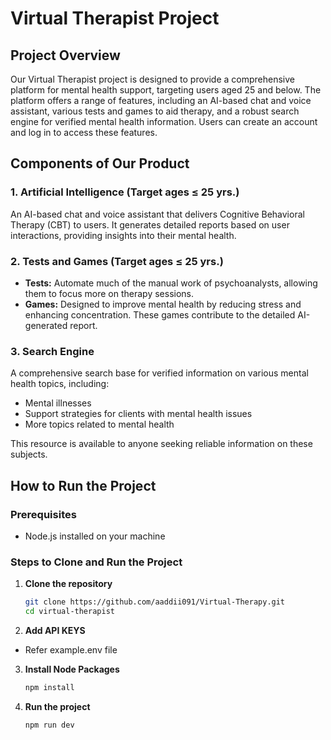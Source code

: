 # Virtual Therapist Project

## Project Overview
Our Virtual Therapist project is designed to provide a comprehensive platform for mental health support, targeting users aged 25 and below. The platform offers a range of features, including an AI-based chat and voice assistant, various tests and games to aid therapy, and a robust search engine for verified mental health information. Users can create an account and log in to access these features.

## Components of Our Product

### 1. Artificial Intelligence (Target ages ≤ 25 yrs.)
An AI-based chat and voice assistant that delivers Cognitive Behavioral Therapy (CBT) to users. It generates detailed reports based on user interactions, providing insights into their mental health.

### 2. Tests and Games (Target ages ≤ 25 yrs.)
- **Tests:** Automate much of the manual work of psychoanalysts, allowing them to focus more on therapy sessions.
- **Games:** Designed to improve mental health by reducing stress and enhancing concentration. These games contribute to the detailed AI-generated report.

### 3. Search Engine
A comprehensive search base for verified information on various mental health topics, including:
- Mental illnesses
- Support strategies for clients with mental health issues
- More topics related to mental health

This resource is available to anyone seeking reliable information on these subjects.

## How to Run the Project

### Prerequisites

- Node.js installed on your machine

### Steps to Clone and Run the Project

1. **Clone the repository**
  
   ```bash
   git clone https://github.com/aaddii091/Virtual-Therapy.git
   cd virtual-therapist

3. **Add API KEYS**

- Refer example.env file

3. **Install Node Packages**
  
   ```bash
   npm install

4. **Run the project**
  
   ```bash
   npm run dev